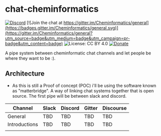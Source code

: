 # chat-cheminformatics

[![Discord](https://img.shields.io/discord/733543723643830302?label=&logo=discord&logoColor=ffffff&color=7389D8&labelColor=6A7EC2)](https://discord.gg/BBG6YA) [![Join the chat at https://gitter.im/Cheminformatics/general](https://badges.gitter.im/Cheminformatics/general.svg)](https://gitter.im/Cheminformatics/general?utm_source=badge&utm_medium=badge&utm_campaign=pr-badge&utm_content=badge)
![License: CC BY 4.0](https://img.shields.io/badge/License-CC%20BY%204.0-lightgrey.svg)
[![Donate](https://img.shields.io/badge/$-support-ff69b4.svg?style=flat)](https://paypal.me/SulimanSharif)  

A pipe system between cheminformatic chat channels and let people be where they want to be :). 


## Architecture

- As this is still a Proof of concept (POC) i'll be using the software known as "matterbridge". A way of linking chat systems together that is open source. The first pipe will be between slack and discord. 

| Channel       | Slack | Discord | Gitter | Discourse |
|---------------|-------|---------|--------|-----------|
| General       | TBD   | TBD     | TBD    | TBD       |
| Introductions | TBD   | TBD     | TBD    | TBD       |
|               |       |         |        |           |
